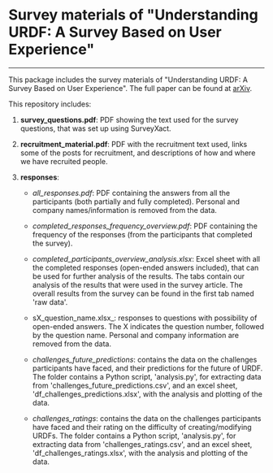# Survey materials of "Understanding URDF: A Survey Based on User Experience"
---------------------------------

This package includes the survey materials of "Understanding URDF: A Survey Based on User Experience". The full paper can be found at [arXiv](https://arxiv.org/abs/2302.13442).

This repository includes:

1. **survey_questions.pdf**: PDF showing the text used for the survey questions, that was set up using SurveyXact.

2. **recruitment_material.pdf**: PDF with the recruitment text used, links some of the posts for recruitment, and descriptions of how and where we have recruited people.

3. **responses**:
    - _all_responses.pdf_: PDF containing the answers from all the participants (both partially and fully completed). Personal and company names/information is removed from the data.
    
    - _completed_responses_frequency_overview.pdf_: PDF containing the frequency of the responses (from the participants that completed the survey).
    
    - _completed_participants_overview_analysis.xlsx_: Excel sheet with all the completed responses (open-ended answers included), that can be used for further analysis of the results. The tabs contain our analysis of the results that were used in the survey article. The overall results from the survey can be found in the first tab named 'raw data'.
    
    - sX_question_name.xlsx_: responses to questions with possibility of open-ended answers. The X indicates the question number, followed by the question name. Personal and company information are removed from the data.
    
    - _challenges_future_predictions_: contains the data on the challenges participants have faced, and their predictions for the future of URDF. The folder contains a Python script, 'analysis.py', for extracting data from 'challenges_future_predictions.csv', and an excel sheet, 'df_challenges_predictions.xlsx', with the analysis and plotting of the data.
    
    - _challenges_ratings_: contains the data on the challenges participants have faced and their rating on the difficulty of creating/modifying URDFs. The folder contains a Python script, 'analysis.py', for extracting data from 'challenges_ratings.csv', and an excel sheet, 'df_challenges_ratings.xlsx', with the analysis and plotting of the data.
